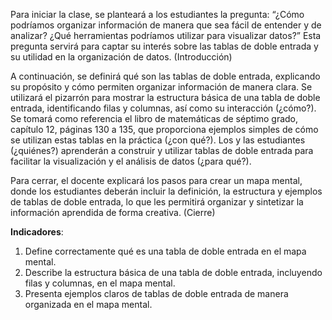 Para iniciar la clase, se planteará a los estudiantes la pregunta: “¿Cómo podríamos organizar información de manera que sea fácil de entender y de analizar? ¿Qué herramientas podríamos utilizar para visualizar datos?” Esta pregunta servirá para captar su interés sobre las tablas de doble entrada y su utilidad en la organización de datos. (Introducción)

A continuación, se definirá qué son las tablas de doble entrada, explicando su propósito y cómo permiten organizar información de manera clara. Se utilizará el pizarrón para mostrar la estructura básica de una tabla de doble entrada, identificando filas y columnas, así como su interacción (¿cómo?). Se tomará como referencia el libro de matemáticas de séptimo grado, capítulo 12, páginas 130 a 135, que proporciona ejemplos simples de cómo se utilizan estas tablas en la práctica (¿con qué?). Los y las estudiantes (¿quiénes?) aprenderán a construir y utilizar tablas de doble entrada para facilitar la visualización y el análisis de datos (¿para qué?).

Para cerrar, el docente explicará los pasos para crear un mapa mental, donde los estudiantes deberán incluir la definición, la estructura y ejemplos de tablas de doble entrada, lo que les permitirá organizar y sintetizar la información aprendida de forma creativa. (Cierre)

**Indicadores**:

1. Define correctamente qué es una tabla de doble entrada en el mapa mental.
2. Describe la estructura básica de una tabla de doble entrada, incluyendo filas y columnas, en el mapa mental.
3. Presenta ejemplos claros de tablas de doble entrada de manera organizada en el mapa mental.